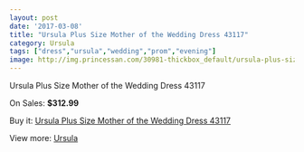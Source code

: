 ```yaml
---
layout: post
date: '2017-03-08'
title: "Ursula Plus Size Mother of the Wedding Dress 43117"
category: Ursula
tags: ["dress","ursula","wedding","prom","evening"]
image: http://img.princessan.com/30981-thickbox_default/ursula-plus-size-mother-of-the-wedding-dress-43117.jpg
---
```

Ursula Plus Size Mother of the Wedding Dress 43117

On Sales: **$312.99**
<a href="https://www.princessan.com/en/ursula/14098-ursula-plus-size-mother-of-the-wedding-dress-43117.html"><amp-img layout="responsive" width="600" height="600" src="//img.princessan.com/30981-thickbox_default/ursula-plus-size-mother-of-the-wedding-dress-43117.jpg" alt="Ursula Plus Size Mother of the Wedding Dress 43117 0" /></a>

Buy it: [Ursula Plus Size Mother of the Wedding Dress 43117](https://www.princessan.com/en/ursula/14098-ursula-plus-size-mother-of-the-wedding-dress-43117.html "Ursula Plus Size Mother of the Wedding Dress 43117")

View more: [Ursula](https://www.princessan.com/en/72-ursula "Ursula")